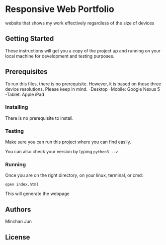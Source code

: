 # Responsive Web Portfolio
website that shows my work effectively regardless of the size of devices

## Getting Started
These instructions will get you a copy of the project up and running on your local machine for development and testing purposes.

## Prerequisites
To run this files, there is no prerequisite. However, it is based on those three
device resolutions. Please keep in mind.
-Desktop
-Mobile: Google Nexus 5
-Tablet: Apple iPad

### Installing
There is no prerequisite to install.

### Testing
Make sure you can run this project where you can find easily.

You can also check your version by typing `python3 --v`

### Running
Once you are on the right directory, on your linux, terminal, or cmd:

```
open index.html
```

This will generate the webpage

## Authors
Minchan Jun

## License
